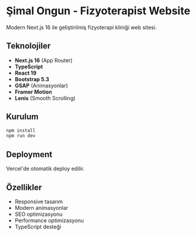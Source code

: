 # Şimal Ongun - Fizyoterapist Website

Modern Next.js 16 ile geliştirilmiş fizyoterapi kliniği web sitesi.

## Teknolojiler

- **Next.js 16** (App Router)
- **TypeScript**
- **React 19**
- **Bootstrap 5.3**
- **GSAP** (Animasyonlar)
- **Framer Motion**
- **Lenis** (Smooth Scrolling)

## Kurulum

```bash
npm install
npm run dev
```

## Deployment

Vercel'de otomatik deploy edilir.

## Özellikler

- Responsive tasarım
- Modern animasyonlar
- SEO optimizasyonu
- Performance optimizasyonu
- TypeScript desteği